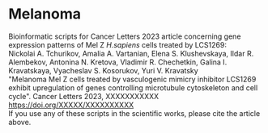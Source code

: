 # Melanoma
Bioinformatic scripts for Cancer Letters 2023 article concerning gene expression patterns of Mel Z <I>H.sapiens</I> cells treated by LCS1269: 
<br>Nickolai A. Tchurikov, Amalia A. Vartanian, Elena S. Klushevskaya, Ildar R. Alembekov, Antonina N. Kretova, Vladimir R. Chechetkin, Galina I. Kravatskaya, Vyacheslav S. Kosorukov, Yuri V. Kravatsky
<br>"Melanoma Mel Z cells treated by vasculogenic mimicry inhibitor LCS1269 exhibit upregulation of genes controlling microtubule cytoskeleton and cell cycle". Cancer Letters 2023, XXXXXXXXXXX
<br>https://doi.org/XXXXX/XXXXXXXXXX
<br>If you use any of these scripts in the scientific works, please cite the article above.

